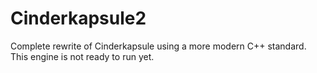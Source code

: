 # Cinderkapsule2
Complete rewrite of Cinderkapsule using a more modern C++ standard.
This engine is not ready to run yet.
